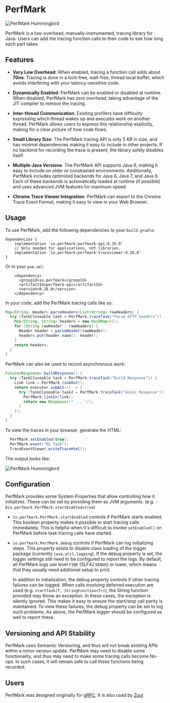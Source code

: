 # PerfMark

![PerfMark Hummingbird](doc/perfmark.png "PerfMark")

PerfMark is a low-overhead, manually-instrumented, tracing library for Java.  Users can add the
tracing function calls to their code to see how long each part takes.

## Features

*   **Very Low Overhead**:  When enabled, tracing a function call adds about **70ns**.   Tracing is
    done in a lock-free, wait-free, thread local buffer, which avoids interfering with your 
    latency-sensitive code.
    
*   **Dynamically Enabled**: PerfMark can be enabled or disabled at runtime.  When disabled, 
    PerfMark has *zero overhead*, taking advantage of the JIT compiler to remove the tracing.
    
*   **Inter-thread Communication**: Existing profilers have difficulty expressing which thread 
    wakes up and executes work on another thread.  PerfMark allows users to express this 
    relationship explicitly, making for a clear picture of how code flows.

*   **Small Library Size**: The PerfMark tracing API is only *5 KB* in size, and has minimal 
    dependencies making it easy to include in other projects.  If no backend for recording the trace
    is present, the library safely disables itself.

*   **Multiple Java Versions**: The PerfMark API supports Java 6, making it easy to include on 
    older or constrained environments.  Additionally, PerfMark includes optimized backends for 
    Java 6, Java 7, and Java 9.  Each of these backends is automatically loaded at runtime 
    (if possible) and uses advanced JVM features for maximum speed. 

*   **Chrome Trace Viewer Integration**: PerfMark can export to the Chrome Trace Event Format, 
    making it easy to view in your Web Browser.
    
## Usage

To use PerfMark, add the following dependencies to your `build.gradle`:
```
dependencies {
    implementation 'io.perfmark:perfmark-api:0.26.0'
    // Only needed for applications, not libraries.
    implementation 'io.perfmark:perfmark-traceviewer:0.26.0'
}
```

Or in your `pom.xml`:

```
    <dependency>
      <groupId>io.perfmark</groupId>
      <artifactId>perfmark-api</artifactId>
      <version>0.26.0</version>
    </dependency>
```

In your code, add the PerfMark tracing calls like so:

```java
Map<String, Header> parseHeaders(List<String> rawHeaders) {
  try (TaskCloseable task = PerfMark.traceTask("Parse HTTP headers")) {
    Map<String, String> headers = new HashMap<>();
    for (String rawHeader : rawHeaders) {
      Header header = parseHeader(rawHeader);
      headers.put(header.name(), header);
    }
    return headers;
  }
}

```

PerfMark can also be used to record asynchronous work:

```java
Future<Response> buildResponse() {
  try (TaskCloseable task = PerfMark.traceTask("Build Response")) {
    Link link = PerfMark.linkOut();
    return executor.submit(() -> {
      try (TaskCloseable task2 = PerfMark.traceTask("Async Response")) {
        PerfMark.linkIn(link);
        return new Response(/* ... */);
      }
    });
  }
}
```

To view the traces in your browser, generate the HTML:

```java
  PerfMark.setEnabled(true);
  PerfMark.event("My Task");
  TraceEventViewer.writeTraceHtml();
```

The output looks like:

![PerfMark Hummingbird](doc/screenshot.png "PerfMark")

## Configuration 
PerfMark provides some System Properties that allow controlling how it initializes.  These can be set
by providing them as JVM arguments.  (e.g. `-Dio.perfmark.PerfMark.startEnabled=true`)

* `io.perfmark.PerfMark.startEnabled` controls if PerfMark starts enabled.  This boolean property
    makes it possible to start tracing calls immediately.  This is helpful when it's difficult
    to invoke `setEnabled()` on PerfMark before task tracing calls have started.

* `io.perfmark.PerfMark.debug` controls if PerfMark can log initializing steps.  This property 
    exists to disable class loading of the logger package (currently `java.util.logging`).  If
    the debug property is set, the logger settings still need to be configured to report the logs.
    By default, all PerfMark logs use level `FINE` (SLF4J `DEBUG`) or lower, which means that they
    usually need additional setup to print.
  
    In addition to initialization, the debug property controls if other tracing failures can be 
    logged. When calls involving deferred execution are used (e.g. 
    `startTask(T, StringFunction<T>)`), the String function provided may throw an exception.  In
    these cases, the exception is silently ignored.  This makes it easy to ensure the start/stop
    call parity is maintained.  To view these failures, the debug property can be set to log such
    problems.  As above, the PerfMark logger should be configured as well to report these.

## Versioning and API Stability

PerfMark uses Semantic Versioning, and thus will not break existing APIs within a minor version 
update.  PerfMark may need to disable some functionality, and thus may need to make some tracing 
calls become No-ops.  In such cases, it will remain safe to call these functions being recorded.

## Users

PerfMark was designed originally for [gRPC](https://github.com/grpc/grpc-java). It is also used
by [Zuul](https://github.com/Netflix/zuul).
